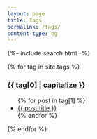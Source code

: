 ```yaml
---
layout: page
title: Tags
permalink: /tags/
content-type: eg
---
```


{%- include search.html -%}
<div>
    {% for tag in site.tags %}
    <div class="pure-u-1 tags">
        <h3 id="{{ tag[0] }}">{{ tag[0] | capitalize }}</h3>
        <ul>
        {% for post in tag[1] %} 
            <li><a href="{{ site.baseurl }}{{post.url}}">{{ post.title }}</a></li>
        {% endfor %}
        </ul>
    </div>
    {% endfor %}
    <br/>
    <br/>
</div>
